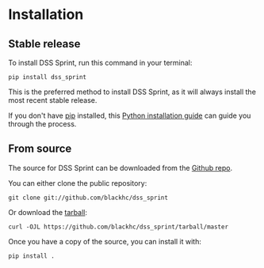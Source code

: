 # Installation

## Stable release

To install DSS Sprint, run this command in your
terminal:

``` console
pip install dss_sprint
```

This is the preferred method to install DSS Sprint, as it will always install the most recent stable release.

If you don't have [pip][] installed, this [Python installation guide][]
can guide you through the process.

## From source

The source for DSS Sprint can be downloaded from
the [Github repo][].

You can either clone the public repository:

``` console
git clone git://github.com/blackhc/dss_sprint
```

Or download the [tarball][]:

``` console
curl -OJL https://github.com/blackhc/dss_sprint/tarball/master
```

Once you have a copy of the source, you can install it with:

``` console
pip install .
```

  [pip]: https://pip.pypa.io
  [Python installation guide]: http://docs.python-guide.org/en/latest/starting/installation/
  [Github repo]: https://github.com/%7B%7B%20cookiecutter.github_username%20%7D%7D/%7B%7B%20cookiecutter.project_slug%20%7D%7D
  [tarball]: https://github.com/%7B%7B%20cookiecutter.github_username%20%7D%7D/%7B%7B%20cookiecutter.project_slug%20%7D%7D/tarball/master
